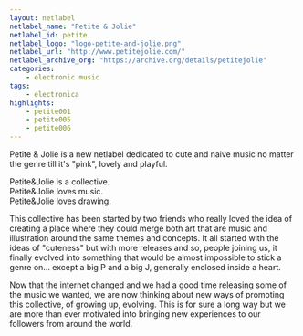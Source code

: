 ```yaml
---
layout: netlabel
netlabel_name: "Petite & Jolie"
netlabel_id: petite
netlabel_logo: "logo-petite-and-jolie.png"
netlabel_url: "http://www.petitejolie.com/"
netlabel_archive_org: "https://archive.org/details/petitejolie"
categories:
    - electronic music
tags:
    - electronica
highlights:
    - petite001
    - petite005
    - petite006
---
```

Petite & Jolie is a new netlabel dedicated to cute and naive music no matter the genre till it's "pink", lovely and playful.

Petite&Jolie is a collective.  
Petite&Jolie loves music.  
Petite&Jolie loves drawing.  

This collective has been started by two friends who really loved the idea of creating a place where they could merge both art that are music and illustration around the same themes and concepts.
It all started with the ideas of "cuteness" but with more releases and so, people joining us, it finally evolved into something that would be almost impossible to stick a genre on... except a big P and a big J, generally enclosed inside a heart.

Now that the internet changed and we had a good time releasing some of the music we wanted, we are now thinking about new ways of promoting this collective, of growing up, evolving.
This is for sure a long way but we are more than ever motivated into bringing new experiences to our followers from around the world.